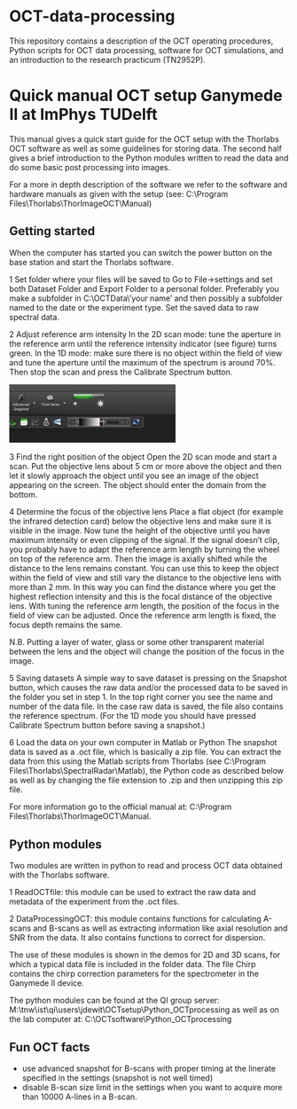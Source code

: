 # OCT-data-processing
This repository contains a description of the OCT operating procedures, Python scripts for OCT data processing, software for OCT simulations, and an introduction to the research practicum (TN2952P).

# Quick manual OCT setup Ganymede II at ImPhys TUDelft

This manual gives a quick start guide for the OCT setup with the Thorlabs OCT software as well as some guidelines for storing data. The second half gives a brief introduction to the Python modules written to read the data and do some basic post processing into images.

For a more in depth description of the software we refer to the software and hardware manuals as given with the setup (see: C:\Program Files\Thorlabs\ThorImageOCT\Manual)

## Getting started
When the computer has started you can switch the power button on the base station and start the Thorlabs software. 

1 Set folder where your files will be saved to Go to File->settings and set both Dataset Folder and Export Folder to a personal folder. Preferably you make a subfolder in C:\OCTData\’your name’ and then possibly a subfolder named to the date or the experiment type. Set the saved data to raw spectral data. 

2 Adjust reference arm intensity
In the 2D scan mode: tune the aperture in the reference arm until the reference intensity indicator (see figure) turns green. 
In the 1D mode: make sure there is no object within the field of view and tune the aperture until the maximum of the spectrum is around 70%. Then stop the scan and press the Calibrate Spectrum button.

<img src="refarm.JPG" width=300>

3 Find the right position of the object
Open the 2D scan mode and start a scan. Put the objective lens about 5 cm or more above the object and then let it slowly approach the object until you see an image of the object appearing on the screen. The object should enter the domain from the bottom. 

4 Determine the focus of the objective lens
Place a flat object (for example the infrared detection card) below the objective lens and make sure it is visible in the image. Now tune the height of the objective until you have maximum intensity or even clipping of the signal. If the signal doesn’t clip, you probably have to adapt the reference arm length by turning the wheel on top of the reference arm. Then the image is axially shifted while the distance to the lens remains constant. You can use this to keep the object within the field of view and still vary the distance to the objective lens with more than 2 mm. In this way you can find the distance where you get the highest reflection intensity and this is the focal distance of the objective lens. 
With tuning the reference arm length, the position of the focus in the field of view can be adjusted. Once the reference arm length is fixed, the focus depth remains the same.

N.B. Putting a layer of water, glass or some other transparent material between the lens and the object will change the position of the focus in the image.

5 Saving datasets
A simple way to save dataset is pressing on the Snapshot button, which causes the raw data and/or the processed data to be saved in the folder you set in step 1. In the top right corner you see the name and number of the data file. In the case raw data is saved, the file also contains the reference spectrum. (For the 1D mode you should have pressed Calibrate Spectrum button before saving a snapshot.)

6	Load the data on your own computer in Matlab or Python
The snapshot data is saved as a .oct file, which is basically a zip file. You can extract the data from this using the Matlab scripts from Thorlabs (see C:\Program Files\Thorlabs\SpectralRadar\Matlab), the Python code as described below as well as by changing the file extension to .zip and then unzipping this zip file.

For more information go to the official manual at: C:\Program Files\Thorlabs\ThorImageOCT\Manual.

## Python modules
Two modules are written in python to read and process OCT data obtained with the Thorlabs software. 

1	ReadOCTfile: this module can be used to extract the raw data and metadata of the experiment from the .oct files.

2	DataProcessingOCT: this module contains functions for calculating A-scans and B-scans as well as extracting information like axial resolution and SNR from the data. It also contains functions to correct for dispersion.

The use of these modules is shown in the demos for 2D and 3D scans, for which a typical data file is included in the folder data. The file Chirp contains the chirp correction parameters for the spectrometer in the Ganymede II device. 

The python modules can be found at the QI group server: M:\tnw\ist\qi\users\jdewit\OCTsetup\Python_OCTprocessing as well as on the lab computer at: C:\OCTsoftware\Python_OCTprocessing

## Fun OCT facts
* use advanced snapshot for B-scans with proper timing at the linerate specified in the settings (snapshot is not well timed)
* disable B-scan size limit in the settings when you want to acquire more than 10000 A-lines in a B-scan.

